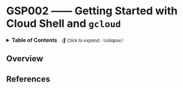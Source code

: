 # GSP002 —— Getting Started with Cloud Shell and `gcloud`

<details>
  <summary>
    <strong>Table of Contents</strong>
    <small><em>（🔎 Click to expand／collapse）</em></small>
  </summary>

- [GSP002 —— Getting Started with Cloud Shell and `gcloud`](#gsp002--getting-started-with-cloud-shell-and-gcloud)
  - [Overview](#overview)
  - [References](#references)

</details>

## Overview

## References